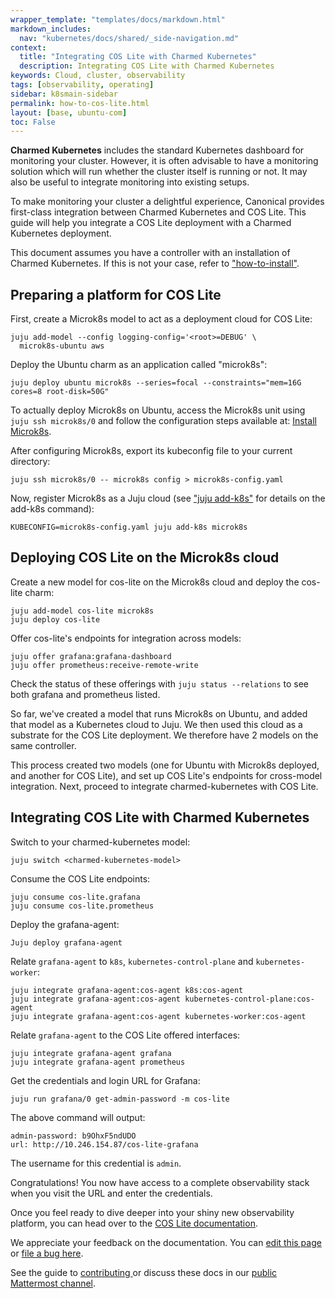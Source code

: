 ```yaml
---
wrapper_template: "templates/docs/markdown.html"
markdown_includes:
  nav: "kubernetes/docs/shared/_side-navigation.md"
context:
  title: "Integrating COS Lite with Charmed Kubernetes"
  description: Integrating COS Lite with Charmed Kubernetes
keywords: Cloud, cluster, observability
tags: [observability, operating]
sidebar: k8smain-sidebar
permalink: how-to-cos-lite.html
layout: [base, ubuntu-com]
toc: False
---
```


**Charmed Kubernetes** includes the standard Kubernetes dashboard for
monitoring your cluster. However, it is often advisable to have a monitoring
solution which will run whether the cluster itself is running or not. It may
also be useful to integrate monitoring into existing setups.

To make monitoring your cluster a delightful experience, Canonical provides
first-class integration between Charmed Kubernetes and COS Lite. This guide
will help you integrate a COS Lite deployment with a Charmed Kubernetes deployment.

This document assumes you have a controller with an installation of
Charmed Kubernetes. If this is not your case, refer to
["how-to-install"][how-to-install].

## Preparing a platform for COS Lite

First, create a Microk8s model to act as a deployment cloud for COS Lite:

```
juju add-model --config logging-config='<root>=DEBUG' \
  microk8s-ubuntu aws
```

Deploy the Ubuntu charm as an application called "microk8s":

```
juju deploy ubuntu microk8s --series=focal --constraints="mem=16G cores=8 root-disk=50G"
```

To actually deploy Microk8s on Ubuntu, access the Microk8s unit using `juju ssh
microk8s/0` and follow the configuration steps available at: [Install
Microk8s][how-to-install].

After configuring Microk8s, export its kubeconfig file to your current directory:

```
juju ssh microk8s/0 -- microk8s config > microk8s-config.yaml
```

Now, register Microk8s as a Juju cloud (see ["juju
add-k8s"][add-k8s] for details on the add-k8s
command):

```
KUBECONFIG=microk8s-config.yaml juju add-k8s microk8s
```

## Deploying COS Lite on the Microk8s cloud

Create a new model for cos-lite on the Microk8s cloud and deploy the cos-lite charm:

```
juju add-model cos-lite microk8s
juju deploy cos-lite
```

Offer cos-lite's endpoints for integration across models:

```
juju offer grafana:grafana-dashboard
juju offer prometheus:receive-remote-write
```

Check the status of these offerings with `juju status --relations` to see
both grafana and prometheus listed.

So far, we've created a model that runs Microk8s on Ubuntu, and added that
model as a Kubernetes cloud to Juju. We then used this cloud as a substrate
for the COS Lite deployment. We therefore have 2 models on the same controller.

This process created two models (one for Ubuntu with Microk8s deployed, and
another for COS Lite), and set up COS Lite's endpoints for cross-model
integration. Next, proceed to integrate charmed-kubernetes with COS Lite.

## Integrating COS Lite with Charmed Kubernetes

Switch to your charmed-kubernetes model:

`juju switch <charmed-kubernetes-model>`

Consume the COS Lite endpoints:

```
juju consume cos-lite.grafana
juju consume cos-lite.prometheus
```

Deploy the grafana-agent:

```
Juju deploy grafana-agent
```

Relate `grafana-agent` to `k8s`, `kubernetes-control-plane` and `kubernetes-worker`:

```
juju integrate grafana-agent:cos-agent k8s:cos-agent
juju integrate grafana-agent:cos-agent kubernetes-control-plane:cos-agent
juju integrate grafana-agent:cos-agent kubernetes-worker:cos-agent
```

Relate `grafana-agent` to the COS Lite offered interfaces:

```
juju integrate grafana-agent grafana
juju integrate grafana-agent prometheus
```

Get the credentials and login URL for Grafana:

```
juju run grafana/0 get-admin-password -m cos-lite
```

The above command will output:

```
admin-password: b9OhxF5ndUDO
url: http://10.246.154.87/cos-lite-grafana
```

The username for this credential is `admin`.

Congratulations! You now have access to a complete observability stack when you
visit the URL and enter the credentials.

Once you feel ready to dive deeper into your shiny new observability platform,
you can head over to the [COS Lite documentation][cos-lite-docs].

<!-- LINKS -->

[how-to-install]: /kubernetes/docs/how-to-install
[add-k8s]: https://juju.is/docs/juju/juju-add-k8s
[cos-lite-docs]: https://charmhub.io/topics/canonical-observability-stack

<!-- FEEDBACK -->
<div class="p-notification--information">
  <div class="p-notification__content">
    <p class="p-notification__message">We appreciate your feedback on the documentation. You can
    <a href="https://github.com/charmed-kubernetes/kubernetes-docs/edit/main/pages/k8s/how-to-cos-lite.md" >edit this page</a>
    or
    <a href="https://github.com/charmed-kubernetes/kubernetes-docs/issues/new">file a bug here</a>.</p>
    <p>See the guide to <a href="/kubernetes/docs/how-to-contribute"> contributing </a> or discuss these docs in our <a href="https://chat.charmhub.io/charmhub/channels/kubernetes"> public Mattermost channel</a>.</p>
  </div>
</div>
